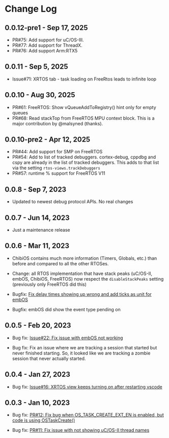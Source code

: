 # Change Log

## 0.0.12-pre1 - Sep 17, 2025

-   PR#75: Add support for uC/OS-III.
-   PR#77: Add support for ThreadX.
-   PR#76: Add support Arm:RTX5

## 0.0.11 - Sep 5, 2025

-   Issue#71: XRTOS tab - task loading on FreeRtos leads to infinite loop

## 0.0.10 - Aug 30, 2025

-   PR#61: FreeRTOS: Show vQueueAddToRegistry() hint only for empty queues
-   PR#68: Read stackTop from FreeRTOS MPU context block. This is a major contribution by @malsyned (thanks).

## 0.0.10-pre2 - Apr 12, 2025

-   PR#44: Add support for SMP on FreeRTOS
-   PR#54: Add to list of tracked debuggers. cortex-debug, cppdbg and cspy are already in the list of tracked debuggers. This adds to that list via the setting `rtos-views.trackDebuggers`
-   PR#57: runtime % support for FreeRTOS V11

## 0.0.8 - Sep 7, 2023

-   Updated to newest debug protocol APIs. No real changes

## 0.0.7 - Jun 14, 2023

-   Just a maintenance release

## 0.0.6 - Mar 11, 2023

-   ChibiOS contains much more information (Timers, Globals, etc.) than before and compared to all the other RTOSes.

-   Change: all RTOS implementation that have stack peaks (uC/OS-II, embOS, ChibiOS, FreeRTOS) now respect the `disableStackPeaks` setting (previously only FreeRTOS did this)

-   Bugfix: [Fix delay times showing up wrong and add ticks as unit for embOS](https://github.com/mcu-debug/rtos-views/issues/30)

-   Bugfix: embOS did show the event type pending on

## 0.0.5 - Feb 20, 2023

-   Bug fix: [Issue#22: Fix issue with embOS not working](https://github.com/mcu-debug/rtos-views/issues/22)

-   Bug fix: Fix an issue where we are tracking a session that started but never finished starting. So, it looked like we are tracking a zombie session that never actually started.

## 0.0.4 - Jan 27, 2023

-   Bug fix: [Issue#16: XRTOS view keeps turning on after restarting vscode](https://github.com/mcu-debug/rtos-views/issues/16)

## 0.0.3 - Jan 10, 2023

-   Bug fix: [PR#12: Fix bug when OS_TASK_CREATE_EXT_EN is enabled, but code is using OSTaskCreate()](https://github.com/mcu-debug/rtos-views/pull/12)

-   Bug fix: [PR#11: Fix issue with not showing uC/OS-II thread names](https://github.com/mcu-debug/rtos-views/pull/11)

